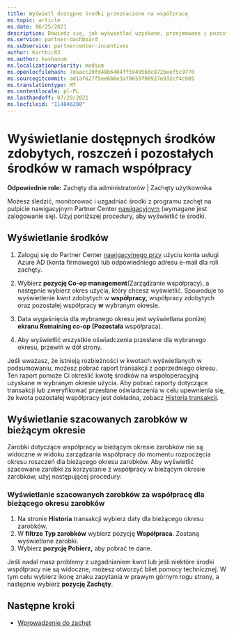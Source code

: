 ```yaml
---
title: Wyświetl dostępne środki przeznaczone na współpracę
ms.topic: article
ms.date: 06/25/2021
description: Dowiedz się, jak wyświetlać uzyskane, przejmowane i pozostałe środki współpracy, wyświetlać daty wygaśnięcia i uzgadniać niespójne kwoty.
ms.service: partner-dashboard
ms.subservice: partnercenter-incentives
author: Karthic83
ms.author: kashanum
ms.localizationpriority: medium
ms.openlocfilehash: 7daacc29fd48b6404ff5949560c872beef5c9770
ms.sourcegitcommit: ad1af627f5ee6b6e3a70655f90927e932cf4c985
ms.translationtype: MT
ms.contentlocale: pl-PL
ms.lasthandoff: 07/29/2021
ms.locfileid: "114846200"
---
```

# <a name="view-available-earned-claimed-and-remaining-co-op-funds"></a>Wyświetlanie dostępnych środków zdobytych, roszczeń i pozostałych środków w ramach współpracy

**Odpowiednie role:** Zachęty dla administratorów | Zachęty użytkownika

Możesz śledzić, monitorować i uzgadniać środki z programu zachęt na pulpicie nawigacyjnym Partner Center [nawigacyjnym](https://partner.microsoft.com/dashboard/) (wymagane jest zalogowanie się). Użyj poniższej procedury, aby wyświetlić te środki.

## <a name="view-your-funds"></a>Wyświetlanie środków

1. Zaloguj się do Partner Center [nawigacyjnego przy](https://partner.microsoft.com/dashboard/) użyciu konta usługi Azure AD (konta firmowego) lub odpowiedniego adresu e-mail dla roli zachęty.

2. Wybierz **pozycję Co-op management**(Zarządzanie współpracy), a następnie wybierz okres użycia, który chcesz wyświetlić. Spowoduje to wyświetlenie kwot zdobytych w **współpracy,** współpracy zdobytych oraz pozostałej współpracy **w** wybranym okresie.

3. Data wygaśnięcia dla wybranego okresu jest wyświetlana poniżej **ekranu Remaining co-op (Pozostała** współpraca).  

4. Aby wyświetlić wszystkie oświadczenia przesłane dla wybranego okresu, przewiń w dół strony.

Jeśli uważasz, że istnieją rozbieżności w kwotach wyświetlanych w podsumowaniu, możesz pobrać raport transakcji z poprzedniego okresu. Ten raport pomoże Ci określić kwotę środków na współoperacyjną uzyskane w wybranym okresie użycia. Aby pobrać raporty dotyczące transakcji lub zweryfikować przesłane oświadczenia w celu upewnienia się, że kwota pozostałej współpracy jest dokładna, zobacz [Historia transakcji](./payout-statement.md#transaction-history).

## <a name="view-estimated-earnings-during-the-current-period"></a>Wyświetlanie szacowanych zarobków w bieżącym okresie
Zarobki dotyczące współpracy w bieżącym okresie zarobków nie są widoczne w widoku zarządzania współpracy do momentu rozpoczęcia okresu roszczeń dla bieżącego okresu zarobków. Aby wyświetlić szacowane zarobki za korzystanie z współpracy w bieżącym okresie zarobków, użyj następującej procedury:

### <a name="view-your-estimated-co-op-earnings-for-the-current-earning-period"></a>Wyświetlanie szacowanych zarobków za współpracę dla bieżącego okresu zarobków

1. Na stronie **Historia** transakcji wybierz daty dla bieżącego okresu zarobków.
2. W **filtrze Typ zarobków** wybierz pozycję **Współpraca**. Zostaną wyświetlone zarobki.
3. Wybierz **pozycję Pobierz,** aby pobrać te dane.

Jeśli nadal masz problemy z uzgadnianiem kwot lub jeśli niektóre środki współpracy nie są widoczne, możesz otworzyć bilet pomocy technicznej. W tym celu wybierz ikonę znaku zapytania w prawym górnym rogu strony, a następnie wybierz **pozycję Zachęty**.

## <a name="next-steps"></a>Następne kroki

- [Wprowadzenie do zachęt](incentives-get-started-intro.md)